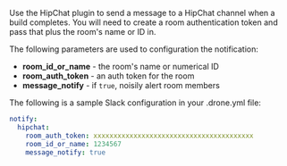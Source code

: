 Use the HipChat plugin to send a message to a HipChat channel when a build 
completes. You will need to create a room authentication token and pass
that plus the room's name or ID in.

The following parameters are used to configuration the notification:

* **room_id_or_name** - the room's name or numerical ID
* **room_auth_token** - an auth token for the room
* **message_notify** - if `true`, noisily alert room members 

The following is a sample Slack configuration in your .drone.yml file:

```yaml
notify:
  hipchat:
    room_auth_token: xxxxxxxxxxxxxxxxxxxxxxxxxxxxxxxxxxxxxxxx
    room_id_or_name: 1234567
    message_notify: true
```
